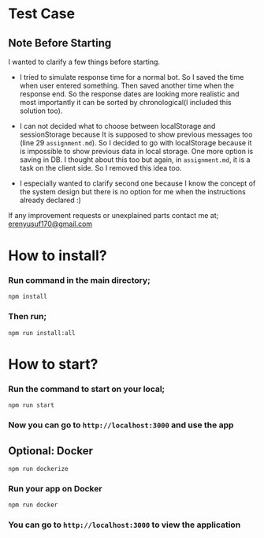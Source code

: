 # Test Case

## Note Before Starting

I wanted to clarify a few things before starting.

- I tried to simulate response time for a normal bot. So I saved the time when user entered something. Then saved another time when the response end. So the response dates are looking more realistic and most importantly it can be sorted by chronological(I included this solution too).

- I can not decided what to choose between localStorage and sessionStorage because It is supposed to show previous messages too (line 29 `assignment.md`). So I decided to go with localStorage because it is impossible to show previous data in local storage. One more option is saving in DB. I thought about this too but again, in `assignment.md`, it is a task on the client side. So I removed this idea too.

- I especially wanted to clarify second one because I know the concept of the system design but there is no option for me when the instructions already declared :)

If any improvement requests or unexplained parts contact me at;
[erenyusuf170@gmail.com](mailto:erenyusuf170@gmail.com)

# How to install?

### Run command in the main directory;

```
npm install
```

### Then run;

```
npm run install:all
```

# How to start?

### Run the command to start on your local;

```
npm run start
```

### Now you can go to `http://localhost:3000` and use the app

## Optional: Docker

```
npm run dockerize
```

### Run your app on Docker

```
npm run docker
```

### You can go to `http://localhost:3000` to view the application
